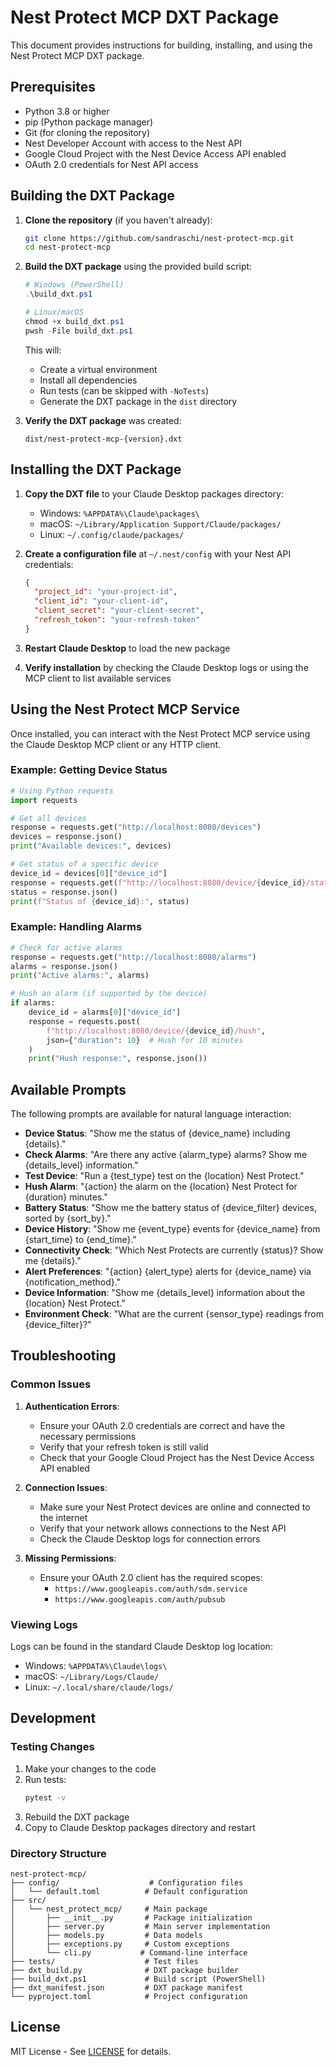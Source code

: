# Nest Protect MCP DXT Package

This document provides instructions for building, installing, and using the Nest Protect MCP DXT package.

## Prerequisites

- Python 3.8 or higher
- pip (Python package manager)
- Git (for cloning the repository)
- Nest Developer Account with access to the Nest API
- Google Cloud Project with the Nest Device Access API enabled
- OAuth 2.0 credentials for Nest API access

## Building the DXT Package

1. **Clone the repository** (if you haven't already):
   ```bash
   git clone https://github.com/sandraschi/nest-protect-mcp.git
   cd nest-protect-mcp
   ```

2. **Build the DXT package** using the provided build script:
   ```powershell
   # Windows (PowerShell)
   .\build_dxt.ps1
   
   # Linux/macOS
   chmod +x build_dxt.ps1
   pwsh -File build_dxt.ps1
   ```

   This will:
   - Create a virtual environment
   - Install all dependencies
   - Run tests (can be skipped with `-NoTests`)
   - Generate the DXT package in the `dist` directory

3. **Verify the DXT package** was created:
   ```
   dist/nest-protect-mcp-{version}.dxt
   ```

## Installing the DXT Package

1. **Copy the DXT file** to your Claude Desktop packages directory:
   - Windows: `%APPDATA%\Claude\packages\`
   - macOS: `~/Library/Application Support/Claude/packages/`
   - Linux: `~/.config/claude/packages/`

2. **Create a configuration file** at `~/.nest/config` with your Nest API credentials:
   ```json
   {
     "project_id": "your-project-id",
     "client_id": "your-client-id",
     "client_secret": "your-client-secret",
     "refresh_token": "your-refresh-token"
   }
   ```

3. **Restart Claude Desktop** to load the new package

4. **Verify installation** by checking the Claude Desktop logs or using the MCP client to list available services

## Using the Nest Protect MCP Service

Once installed, you can interact with the Nest Protect MCP service using the Claude Desktop MCP client or any HTTP client.

### Example: Getting Device Status

```python
# Using Python requests
import requests

# Get all devices
response = requests.get("http://localhost:8080/devices")
devices = response.json()
print("Available devices:", devices)

# Get status of a specific device
device_id = devices[0]["device_id"]
response = requests.get(f"http://localhost:8080/device/{device_id}/status")
status = response.json()
print(f"Status of {device_id}:", status)
```

### Example: Handling Alarms

```python
# Check for active alarms
response = requests.get("http://localhost:8080/alarms")
alarms = response.json()
print("Active alarms:", alarms)

# Hush an alarm (if supported by the device)
if alarms:
    device_id = alarms[0]["device_id"]
    response = requests.post(
        f"http://localhost:8080/device/{device_id}/hush",
        json={"duration": 10}  # Hush for 10 minutes
    )
    print("Hush response:", response.json())
```

## Available Prompts

The following prompts are available for natural language interaction:

- **Device Status**: "Show me the status of {device_name} including {details}."
- **Check Alarms**: "Are there any active {alarm_type} alarms? Show me {details_level} information."
- **Test Device**: "Run a {test_type} test on the {location} Nest Protect."
- **Hush Alarm**: "{action} the alarm on the {location} Nest Protect for {duration} minutes."
- **Battery Status**: "Show me the battery status of {device_filter} devices, sorted by {sort_by}."
- **Device History**: "Show me {event_type} events for {device_name} from {start_time} to {end_time}."
- **Connectivity Check**: "Which Nest Protects are currently {status}? Show me {details}."
- **Alert Preferences**: "{action} {alert_type} alerts for {device_name} via {notification_method}."
- **Device Information**: "Show me {details_level} information about the {location} Nest Protect."
- **Environment Check**: "What are the current {sensor_type} readings from {device_filter}?"

## Troubleshooting

### Common Issues

1. **Authentication Errors**:
   - Ensure your OAuth 2.0 credentials are correct and have the necessary permissions
   - Verify that your refresh token is still valid
   - Check that your Google Cloud Project has the Nest Device Access API enabled

2. **Connection Issues**:
   - Make sure your Nest Protect devices are online and connected to the internet
   - Verify that your network allows connections to the Nest API
   - Check the Claude Desktop logs for connection errors

3. **Missing Permissions**:
   - Ensure your OAuth 2.0 client has the required scopes:
     - `https://www.googleapis.com/auth/sdm.service`
     - `https://www.googleapis.com/auth/pubsub`

### Viewing Logs

Logs can be found in the standard Claude Desktop log location:
- Windows: `%APPDATA%\Claude\logs\`
- macOS: `~/Library/Logs/Claude/`
- Linux: `~/.local/share/claude/logs/`

## Development

### Testing Changes

1. Make your changes to the code
2. Run tests:
   ```bash
   pytest -v
   ```
3. Rebuild the DXT package
4. Copy to Claude Desktop packages directory and restart

### Directory Structure

```
nest-protect-mcp/
├── config/                    # Configuration files
│   └── default.toml          # Default configuration
├── src/
│   └── nest_protect_mcp/     # Main package
│       ├── __init__.py       # Package initialization
│       ├── server.py         # Main server implementation
│       ├── models.py         # Data models
│       ├── exceptions.py     # Custom exceptions
│       └── cli.py           # Command-line interface
├── tests/                    # Test files
├── dxt_build.py              # DXT package builder
├── build_dxt.ps1             # Build script (PowerShell)
├── dxt_manifest.json         # DXT package manifest
└── pyproject.toml            # Project configuration
```

## License

MIT License - See [LICENSE](LICENSE) for details.
